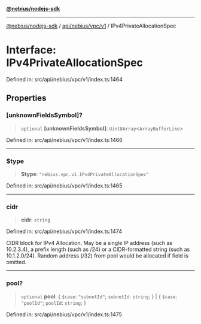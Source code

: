 [**@nebius/nodejs-sdk**](../../../../../README.md)

---

[@nebius/nodejs-sdk](../../../../../README.md) / [api/nebius/vpc/v1](../README.md) / IPv4PrivateAllocationSpec

# Interface: IPv4PrivateAllocationSpec

Defined in: src/api/nebius/vpc/v1/index.ts:1464

## Properties

### \[unknownFieldsSymbol\]?

> `optional` **\[unknownFieldsSymbol\]**: `Uint8Array`\<`ArrayBufferLike`\>

Defined in: src/api/nebius/vpc/v1/index.ts:1466

---

### $type

> **$type**: `"nebius.vpc.v1.IPv4PrivateAllocationSpec"`

Defined in: src/api/nebius/vpc/v1/index.ts:1465

---

### cidr

> **cidr**: `string`

Defined in: src/api/nebius/vpc/v1/index.ts:1474

CIDR block for IPv4 Allocation.
May be a single IP address (such as 10.2.3.4),
a prefix length (such as /24) or a CIDR-formatted string (such as 10.1.2.0/24).
Random address (/32) from pool would be allocated if field is omitted.

---

### pool?

> `optional` **pool**: \{ `$case`: `"subnetId"`; `subnetId`: `string`; \} \| \{ `$case`: `"poolId"`; `poolId`: `string`; \}

Defined in: src/api/nebius/vpc/v1/index.ts:1475
